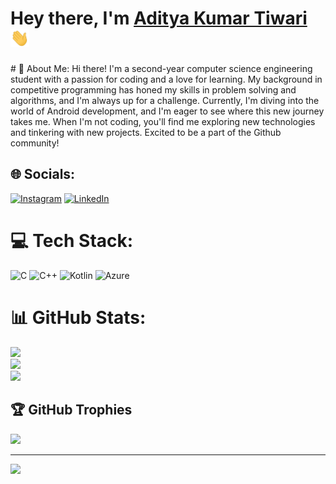 <h1>Hey there, I'm <a  href="https://www.linkedin.com/in/aditya-kumar-tiwari-03b653233/">Aditya Kumar Tiwari </a> <img  src="https://raw.githubusercontent.com/ABSphreak/ABSphreak/master/gifs/Hi.gif" width="30"></h1>
# 💫 About Me:
Hi there! I'm a second-year computer science engineering student with a passion for coding and a love for learning. My background in competitive programming has honed my skills in problem solving and algorithms, and I'm always up for a challenge. Currently, I'm diving into the world of Android development, and I'm eager to see where this new journey takes me. When I'm not coding, you'll find me exploring new technologies and tinkering with new projects. Excited to be a part of the Github community!


## 🌐 Socials:
[![Instagram](https://img.shields.io/badge/Instagram-%23E4405F.svg?logo=Instagram&logoColor=white)](https://instagram.com/a_d_i_t_y_a_t_i_w_a_r_i_) [![LinkedIn](https://img.shields.io/badge/LinkedIn-%230077B5.svg?logo=linkedin&logoColor=white)](https://linkedin.com/in/https://www.linkedin.com/in/aditya-kumar-tiwari-03b653233/) 

# 💻 Tech Stack:
![C](https://img.shields.io/badge/c-%2300599C.svg?style=for-the-badge&logo=c&logoColor=white) ![C++](https://img.shields.io/badge/c++-%2300599C.svg?style=for-the-badge&logo=c%2B%2B&logoColor=white) ![Kotlin](https://img.shields.io/badge/kotlin-%230095D5.svg?style=for-the-badge&logo=kotlin&logoColor=white) ![Azure](https://img.shields.io/badge/azure-%230072C6.svg?style=for-the-badge&logo=azure-devops&logoColor=white)
# 📊 GitHub Stats:
![](https://github-readme-stats.vercel.app/api?username=aditya8182&theme=tokyonight&hide_border=false&include_all_commits=false&count_private=false)<br/>
![](https://github-readme-streak-stats.herokuapp.com/?user=aditya8182&theme=tokyonight&hide_border=false)<br/>
![](https://github-readme-stats.vercel.app/api/top-langs/?username=aditya8182&theme=tokyonight&hide_border=false&include_all_commits=false&count_private=false&layout=compact)

## 🏆 GitHub Trophies
![](https://github-profile-trophy.vercel.app/?username=aditya8182&theme=radical&no-frame=true&no-bg=false&margin-w=4)

---
[![](https://visitcount.itsvg.in/api?id=aditya8182&icon=0&color=0)](https://visitcount.itsvg.in)

<!-- Proudly created with GPRM ( https://gprm.itsvg.in ) -->
